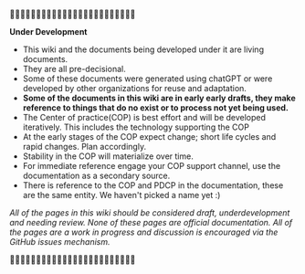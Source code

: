 🚧🚧🚧🚧🚧🚧🚧🚧🚧🚧🚧🚧🚧🚧🚧🚧🚧🚧🚧🚧🚧🚧🚧🚧

 **Under Development**
* This wiki and the documents being developed under it are living documents.
* They are all pre-decisional.
* Some of these documents were generated using chatGPT or were developed by other organizations for reuse and adaptation. 
* **Some of the documents in this wiki are in early early drafts, they make reference to things that do no exist or to process not yet being used.**
* The Center of practice(COP) is best effort and will be developed iteratively. This includes the technology supporting the COP
* At the early stages of the COP expect change; short life cycles and rapid changes. Plan accordingly. 
* Stability in the COP will materialize over time.
* For immediate reference engage your COP support channel, use the documentation as a secondary source.
* There is reference to the COP and PDCP in the documentation, these are the same entity. We haven't picked a name yet :) 


*All of the pages in this wiki should be considered draft, underdevelopment and needing review. 
None of these pages are official documentation. 
All of the pages are a work in progress and discussion is encouraged via the GitHub issues mechanism.* 



🚧🚧🚧🚧🚧🚧🚧🚧🚧🚧🚧🚧🚧🚧🚧🚧🚧🚧🚧🚧🚧🚧🚧🚧